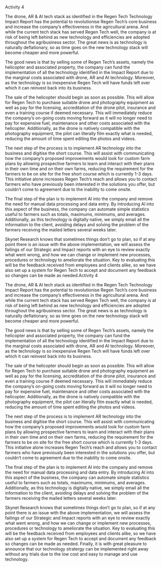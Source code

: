 ﻿Activity 4


The drone, AR & AI tech stack as identified in the Regen Tech Technology Impact Report has the potential to revolutionise Regen Tech’s core business and increase the company’s effectiveness in the agricultural arena. And while the current tech stack has served Regen Tech well, the company is at risk of being left behind as new technology and efficiencies are adopted throughout the agribusiness sector. The great news is as technology is naturally deflationary, so as time goes on the new technology stack will become cheaper and more powerful.  


The good news is that by selling some of Regen Tech’s assets, namely the helicopter and associated property, the company can fund the implementation of all the technology identified in the Impact Report due to the marginal costs associated with drone, AR and AI technology. Moreover, as the technology is so inexpensive Regen Tech will have funds left over which it can reinvest back into its business. 


The sale of the helicopter should begin as soon as possible. This will allow for Regen Tech to purchase suitable drone and photography equipment as well as pay for the licensing,  accreditation of the drone pilot, insurance and even a training course if deemed necessary. This will immediately reduce the company’s on-going costs moving forward as it will no longer need to pay for expensive fuel, maintenance and other costs associated with the helicopter. Additionally, as the drone is natively compatible with the photography equipment, the pilot can literally film exactly what is needed, reducing the amount of time spent editing the photos and videos. 


The next step of the process is to implement AR technology into the business and digitise the short course. This will assist with communicating how the company’s proposed improvements would look for custom farm plans by allowing prospective farmers to learn and interact with their plans in their own time and on their own farms, reducing the requirement for the farmers to be on site for the free short course which is currently 1-3 days. This initiative alone increases Regen Tech’s reach and allows you to contact farmers who have previously been interested in the solutions you offer, but couldn’t come to agreement due to the inability to come onsite. 


The final step of the plan is to implement AI into the company and remove the need for manual data processing and data entry. By introducing AI into this aspect of the business, the company can automate simple statistics useful to farmers such as totals, maximums, minimums, and averages. Additionally, as this technology is digitally native, we simply email all the information to the client, avoiding delays and solving the problem of the farmers receiving the mailed letters several weeks later. 


Skynet Research knows that sometimes things don’t go to plan, so if at any point there is an issue with the above implementation, we will assess the failings of our Strategic and Impact reports with an eye to review exactly what went wrong, and how we can change or implement new processes, procedures or technology to ameliorate the situation. Key to evaluating this will be the feedback received from employees and clients alike, so we have also set up a system for Regen Tech to accept and document any feedback so changes can be made as needed.Activity 4


The drone, AR & AI tech stack as identified in the Regen Tech Technology Impact Report has the potential to revolutionise Regen Tech’s core business and increase the company’s effectiveness in the agricultural arena. And while the current tech stack has served Regen Tech well, the company is at risk of being left behind as new technology and efficiencies are adopted throughout the agribusiness sector. The great news is as technology is naturally deflationary, so as time goes on the new technology stack will become cheaper and more powerful.  


The good news is that by selling some of Regen Tech’s assets, namely the helicopter and associated property, the company can fund the implementation of all the technology identified in the Impact Report due to the marginal costs associated with drone, AR and AI technology. Moreover, as the technology is so inexpensive Regen Tech will have funds left over which it can reinvest back into its business. 


The sale of the helicopter should begin as soon as possible. This will allow for Regen Tech to purchase suitable drone and photography equipment as well as pay for the licensing,  accreditation of the drone pilot, insurance and even a training course if deemed necessary. This will immediately reduce the company’s on-going costs moving forward as it will no longer need to pay for expensive fuel, maintenance and other costs associated with the helicopter. Additionally, as the drone is natively compatible with the photography equipment, the pilot can literally film exactly what is needed, reducing the amount of time spent editing the photos and videos. 


The next step of the process is to implement AR technology into the business and digitise the short course. This will assist with communicating how the company’s proposed improvements would look for custom farm plans by allowing prospective farmers to learn and interact with their plans in their own time and on their own farms, reducing the requirement for the farmers to be on site for the free short course which is currently 1-3 days. This initiative alone increases Regen Tech’s reach and allows you to contact farmers who have previously been interested in the solutions you offer, but couldn’t come to agreement due to the inability to come onsite. 


The final step of the plan is to implement AI into the company and remove the need for manual data processing and data entry. By introducing AI into this aspect of the business, the company can automate simple statistics useful to farmers such as totals, maximums, minimums, and averages. Additionally, as this technology is digitally native, we simply email all the information to the client, avoiding delays and solving the problem of the farmers receiving the mailed letters several weeks later. 


Skynet Research knows that sometimes things don’t go to plan, so if at any point there is an issue with the above implementation, we will assess the failings of our Strategic and Impact reports with an eye to review exactly what went wrong, and how we can change or implement new processes, procedures or technology to ameliorate the situation. Key to evaluating this will be the feedback received from employees and clients alike, so we have also set up a system for Regen Tech to accept and document any feedback so changes can be made as needed. Finally, it is with great pleasure to announce that our technology stratergy can be implemented right away without any trials due to the low cost and easy to manage and use technology. 